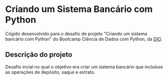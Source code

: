 # Criando um Sistema Bancário com Python


Cógido desenvolvido para o desafio de projeto "Criando um sistema bancário com Python" do Bootcamp Ciência de Dados com Python, da [DIO](https://www.dio.me/).

## Descrição do projeto
Desafio incial no qual o objetivo era criar um sistema bancário que incluísse as operações de depósito, saque e extrato.
